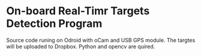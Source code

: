 # On-board Real-Timr Targets Detection Program
Source code runing on Odroid with oCam and USB GPS module. The targtes will be uploaded to Dropbox. 
Python and opencv are quired.
